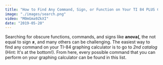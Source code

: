 ```yaml
---
title: "How to Find Any Command, Sign, or Function on Your TI 84 PLUS CE"
image: "./images/search.png"
video: "M0mGma9ZkXI"
date: "2019-05-20"
---
```

Searching for obscure functions, commands, and signs like **anova(**, the not equal to sign **≠**, and many others can be challenging. The easiest way to find any command on your TI-84 graphing calculator is to go to *2nd catalog* (Hint: It's at the bottom!). From here, every possible command that you can perform on your graphing calculator can be found in this list.<br></br>
